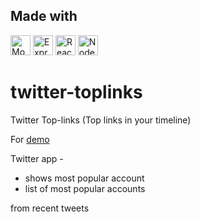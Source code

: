 ## Made with 
<a href="https://www.mongodb.org/" title="MongoDB"><img src="https://github.com/tomchen/stack-icons/blob/master/logos/mongodb-icon.svg" alt="MongoDB" width="32px" height="32px"></a>
<a href="https://expressjs.com/" title="Express"><img src="https://github.com/tomchen/stack-icons/blob/master/logos/express.svg" alt="Express" width="32px" height="32px"></a>
<a href="https://reactjs.org/" title="React"><img src="https://github.com/tomchen/stack-icons/blob/master/logos/react.svg" alt="React" width="32px" height="32px"></a>
<a href="https://nodejs.org/" title="Node.js"><img src="https://github.com/tomchen/stack-icons/blob/master/logos/nodejs-icon.svg" alt="Node.js" width="32px" height="32px"></a>

# twitter-toplinks
Twitter Top-links (Top links  in your timeline)

For [demo](https://toplinks-twitter-app.herokuapp.com/)

Twitter app -
- shows most popular account
- list of most popular accounts

from recent tweets
